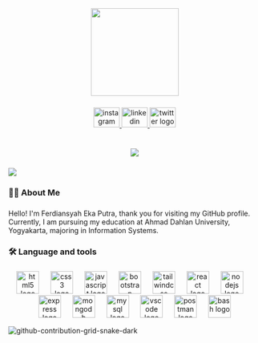 <div align="center">
  <img height="175" src="https://i.imgur.com/MvMxQ1a.gif"  />
</div>

###

<div align="center">
  <a href="https://www.instagram.com/ferdi.ep" target="_blank">
    <img src="https://raw.githubusercontent.com/maurodesouza/profile-readme-generator/master/src/assets/icons/social/instagram/default.svg" width="52" height="40" alt="instagram logo"  />
  </a>
  <a href="https://id.linkedin.com/in/ferdiep">
    <img src="https://raw.githubusercontent.com/maurodesouza/profile-readme-generator/master/src/assets/icons/social/linkedin/default.svg" width="52" height="40" alt="linkedin logo"  />
  </a>
  <img src="https://raw.githubusercontent.com/maurodesouza/profile-readme-generator/master/src/assets/icons/social/twitter/default.svg" width="52" height="40" alt="twitter logo"  />
</div>

###

<h1 align="center">
    <img src="https://readme-typing-svg.herokuapp.com/?font=Salsa&size=40&duration=3000&pause=500&color=2A98D4&center=true&vCenter=true&random=false&width=600&height=75&lines=Hi+There!%F0%9F%91%8B;I%27m+Ferdiansyah+Eka+Putra" />
</h1>



###

<div align="left">
  <img src="https://visitor-badge.laobi.icu/badge?page_id=ferdiansyahep.ferdiansyahep"  />
</div>

###

<h3 align="left">👩‍💻  About Me</h3>

###

<p align="left">Hello! I'm Ferdiansyah Eka Putra, thank you for visiting my GitHub profile. Currently, I am pursuing my education at Ahmad Dahlan University, Yogyakarta, majoring in Information Systems.</p>

###

<h3 align="left">🛠 Language and tools</h3>

###

<div align="center">
  <img src="https://cdn.jsdelivr.net/gh/devicons/devicon/icons/html5/html5-original.svg" height="45" alt="html5 logo"  />
  <img width="15" />
  <img src="https://cdn.jsdelivr.net/gh/devicons/devicon/icons/css3/css3-original.svg" height="45" alt="css3 logo"  />
  <img width="15" />
  <img src="https://cdn.simpleicons.org/javascript/F7DF1E" height="45" alt="javascript logo"  />
  <img width="15" />
  <img src="https://cdn.jsdelivr.net/gh/devicons/devicon/icons/bootstrap/bootstrap-original.svg" height="45" alt="bootstrap logo"  />
  <img width="15" />
  <img src="https://cdn.simpleicons.org/tailwindcss/06B6D4" height="45" alt="tailwindcss logo"  />
  <img width="15" />
  <img src="https://cdn.jsdelivr.net/gh/devicons/devicon/icons/react/react-original.svg" height="45" alt="react logo"  />
  <img width="15" />
  <img src="https://cdn.jsdelivr.net/gh/devicons/devicon/icons/nodejs/nodejs-original.svg" height="45" alt="nodejs logo"  />
  <img width="15" />
  <img src="https://cdn.jsdelivr.net/gh/devicons/devicon/icons/express/express-original.svg" height="45" alt="express logo"  />
  <img width="15" />
  <img src="https://cdn.jsdelivr.net/gh/devicons/devicon/icons/mongodb/mongodb-original.svg" height="45" alt="mongodb logo"  />
  <img width="15" />
  <img src="https://cdn.simpleicons.org/mysql/4479A1" height="45" alt="mysql logo"  />
  <img width="15" />
  <img src="https://cdn.jsdelivr.net/gh/devicons/devicon/icons/vscode/vscode-original.svg" height="45" alt="vscode logo"  />
  <img width="15" />
  <img src="https://cdn.simpleicons.org/postman/FF6C37" height="45" alt="postman logo"  />
  <img width="15" />
  <img src="https://skillicons.dev/icons?i=bash" height="45" alt="bash logo"  />
</div>

![github-contribution-grid-snake-dark](https://github.com/Wibiemahardhika22/wibiemahardhika22/assets/89759299/733f6f68-cd20-4585-937d-75a2613534f9)
